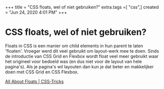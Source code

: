 +++
title = "CSS floats, wel of niet gebruiken?"
extra.tags =[ "css",]
created = "Jun 24, 2020 4:01 PM"
+++
# CSS floats, wel of niet gebruiken?


Floats in CSS is een manier om child elements in hun parent te laten 'floaten'. Vroeger werd dit veel gebruikt om layout-werk mee te doen. Sinds de introductie van CSS Grid en Flexbox wordt float veel meer gebruikt waar het origineel voor bedoeld was (en dus niet voor de layout van hele pagina's). Als je pagina's wil layouten dan kun je dat beter en makkelijker doen met CSS Grid en CSS Flexbox.

[All About Floats | CSS-Tricks](https://css-tricks.com/all-about-floats/)